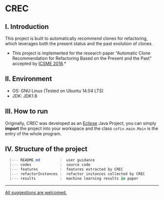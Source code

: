 # CREC

## I. Introduction

This project is built to automatically recommend clones for refactoring, which leverages both the present status and the past evolution of clones. 

* This project is implemented for the research paper “Automatic Clone Recommendation for Refactoring Based on the Present and the Past” accepted by [ICSME 2018](https://icsme2018.github.io/).*

## II. Environment

* OS: GNU Linux (Tested on Ubuntu 14.04 LTS) 
* JDK: JDK1.8

## III. How to run

Originally, *CREC* was developed as an [Eclipse](http://www.eclipse.org/mars/) Java Project, you can simply **import** the project into your workspace and the class `cofix.main.Main` is the entry of the whole program.

## IV.  Structure of the project
```powershell
  |--- README.md         :  user guidance
  |--- codes             :  source code
  |--- features          :  features extracted by CREC
  |--- refactorInstances :  refactor instances collected by CREC
  |--- results           :  machine learning results in paper

```

----


<u> All suggestions are welcomed.</u>